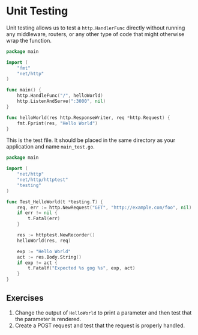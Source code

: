 # Unit Testing

Unit testing allows us to test a `http.HandlerFunc` directly without
running any middleware, routers, or any other type of code that might
otherwise wrap the function.

```go
package main

import (
	"fmt"
	"net/http"
)

func main() {
	http.HandleFunc("/", helloWorld)
	http.ListenAndServe(":3000", nil)
}

func helloWorld(res http.ResponseWriter, req *http.Request) {
	fmt.Fprint(res, "Hello World")
}
```

This is the test file. It should be placed in the same directory as
your application and name `main_test.go`.

```go
package main

import (
	"net/http"
	"net/http/httptest"
	"testing"
)

func Test_HelloWorld(t *testing.T) {
	req, err := http.NewRequest("GET", "http://example.com/foo", nil)
	if err != nil {
		t.Fatal(err)
	}

	res := httptest.NewRecorder()
	helloWorld(res, req)

	exp := "Hello World"
	act := res.Body.String()
	if exp != act {
		t.Fatalf("Expected %s gog %s", exp, act)
	}
}
```

## Exercises
1. Change the output of `HelloWorld` to print a parameter and then test that the parameter is rendered.
2. Create a POST request and test that the request is properly handled.

